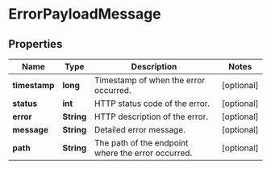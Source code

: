 # ErrorPayloadMessage

## Properties
Name | Type                                                      | Description | Notes
------------ |-----------------------------------------------------------| ------------- | -------------
**timestamp** | **long**                                                  | Timestamp of when the error occurred. | [optional] 
**status** | **int**                                                   | HTTP status code of the error. | [optional] 
**error** | **String**                                                | HTTP description of the error. | [optional] 
**message** | **String**                                                | Detailed error message. | [optional] 
**path** | **String**                                                | The path of the endpoint where the error occurred. | [optional] 

